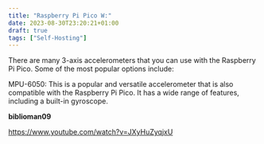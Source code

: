 ```yaml
---
title: "Raspberry Pi Pico W:"
date: 2023-08-30T23:20:21+01:00
draft: true
tags: ["Self-Hosting"]
---
```



There are many 3-axis accelerometers that you can use with the Raspberry Pi Pico. Some of the most popular options include:

MPU-6050: This is a popular and versatile accelerometer that is also compatible with the Raspberry Pi Pico. It has a wide range of features, including a built-in gyroscope.


**biblioman09**

<https://www.youtube.com/watch?v=JXyHuZyqjxU>
